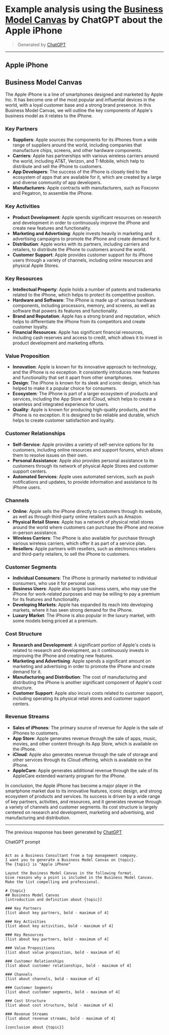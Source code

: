# Example analysis using the [Business Model Canvas](README.md/#business-model-canvas) by ChatGPT about the Apple iPhone

> Generated by [ChatGPT](https://chat.openai.com/chat)

-----

## Apple iPhone

## Business Model Canvas

The Apple iPhone is a line of smartphones designed and marketed by Apple Inc. It has become one of the most popular and influential devices in the world, with a loyal customer base and a strong brand presence. In this Business Model Canvas, we will outline the key components of Apple's business model as it relates to the iPhone.

### Key Partners

* **Suppliers**: Apple sources the components for its iPhones from a wide range of suppliers around the world, including companies that manufacture chips, screens, and other hardware components.
* **Carriers**: Apple has partnerships with various wireless carriers around the world, including AT&T, Verizon, and T-Mobile, which help to distribute and sell the iPhone to customers.
* **App Developers**: The success of the iPhone is closely tied to the ecosystem of apps that are available for it, which are created by a large and diverse community of app developers.
* **Manufacturers**: Apple contracts with manufacturers, such as Foxconn and Pegatron, to assemble the iPhone.

### Key Activities

* **Product Development**: Apple spends significant resources on research and development in order to continuously improve the iPhone and create new features and functionality.
* **Marketing and Advertising**: Apple invests heavily in marketing and advertising campaigns to promote the iPhone and create demand for it.
* **Distribution**: Apple works with its partners, including carriers and retailers, to distribute the iPhone to customers around the world.
* **Customer Support**: Apple provides customer support for its iPhone users through a variety of channels, including online resources and physical Apple Stores.

### Key Resources

* **Intellectual Property**: Apple holds a number of patents and trademarks related to the iPhone, which helps to protect its competitive position.
* **Hardware and Software**: The iPhone is made up of various hardware components, including processors, memory, and screens, as well as software that powers its features and functionality.
* **Brand and Reputation**: Apple has a strong brand and reputation, which helps to differentiate the iPhone from its competitors and create customer loyalty.
* **Financial Resources**: Apple has significant financial resources, including cash reserves and access to credit, which allows it to invest in product development and marketing efforts.

### Value Proposition

* **Innovation**: Apple is known for its innovative approach to technology, and the iPhone is no exception. It consistently introduces new features and functionality that set it apart from other smartphones.
* **Design**: The iPhone is known for its sleek and iconic design, which has helped to make it a popular choice for consumers.
* **Ecosystem**: The iPhone is part of a larger ecosystem of products and services, including the App Store and iCloud, which helps to create a seamless and integrated experience for users.
* **Quality**: Apple is known for producing high-quality products, and the iPhone is no exception. It is designed to be reliable and durable, which helps to create customer satisfaction and loyalty.

### Customer Relationships

* **Self-Service**: Apple provides a variety of self-service options for its customers, including online resources and support forums, which allows them to resolve issues on their own.
* **Personal Assistance**: Apple also provides personal assistance to its customers through its network of physical Apple Stores and customer support centers.
* **Automated Services**: Apple uses automated services, such as push notifications and updates, to provide information and assistance to its iPhone users.

### Channels

* **Online**: Apple sells the iPhone directly to customers through its website, as well as through third-party online retailers such as Amazon.
* **Physical Retail Stores**: Apple has a network of physical retail stores around the world where customers can purchase the iPhone and receive in-person assistance.
* **Wireless Carriers**: The iPhone is also available for purchase through various wireless carriers, which offer it as part of a service plan.
* **Resellers**: Apple partners with resellers, such as electronics retailers and third-party retailers, to sell the iPhone to customers.

### Customer Segments

* **Individual Consumers**: The iPhone is primarily marketed to individual consumers, who use it for personal use.
* **Business Users**: Apple also targets business users, who may use the iPhone for work-related purposes and may be willing to pay a premium for its features and functionality.
* **Developing Markets**: Apple has expanded its reach into developing markets, where it has seen strong demand for the iPhone.
* **Luxury Market**: The iPhone is also popular in the luxury market, with some models being priced at a premium.

### Cost Structure

* **Research and Development**: A significant portion of Apple's costs is related to research and development, as it continuously invests in improving the iPhone and creating new features.
* **Marketing and Advertising**: Apple spends a significant amount on marketing and advertising in order to promote the iPhone and create demand for it.
* **Manufacturing and Distribution**: The cost of manufacturing and distributing the iPhone is another significant component of Apple's cost structure.
* **Customer Support**: Apple also incurs costs related to customer support, including operating its physical retail stores and customer support centers.

### Revenue Streams

* **Sales of iPhones**: The primary source of revenue for Apple is the sale of iPhones to customers.
* **App Store**: Apple generates revenue through the sale of apps, music, movies, and other content through its App Store, which is available on the iPhone.
* **iCloud**: Apple also generates revenue through the sale of storage and other services through its iCloud offering, which is available on the iPhone.
* **AppleCare**: Apple generates additional revenue through the sale of its AppleCare extended warranty program for the iPhone.

In conclusion, the Apple iPhone has become a major player in the smartphone market due to its innovative features, iconic design, and strong ecosystem of products and services. Its success is driven by a wide range of key partners, activities, and resources, and it generates revenue through a variety of channels and customer segments. Its cost structure is largely centered on research and development, marketing and advertising, and manufacturing and distribution.

-----

The previous response has been generated by [ChatGPT](https://chat.openai.com/chat)

ChatGPT prompt

```ChatGPT

Act as a Business Consultant from a top management company. 
I want you to generate a Business Model Canvas on {topic}.
The {topic} is "Apple iPhone"
 
Layout the Business Model Canvas in the following format. 
Give reasons why a point is included in the Business Model Canvas. 
Make the list compelling and professional.
 
# {topic}
## Business Model Canvas
[introduction and definition about {topic}]
 
### Key Partners 
[list about key partners, bold - maximum of 4] 

### Key Activities
[list about key activities, bold - maximum of 4] 

### Key Resources 
[list about key partners, bold - maximum of 4] 

### Value Propositions
[list about value proposition, bold - maximum of 4] 

### Customer Relationships
[list about customer relationships, bold - maximum of 4] 

### Channels
[list about channels, bold - maximum of 4] 

### Customer Segments
[list about customer segments, bold - maximum of 4] 

### Cost Structure
[list about cost structure, bold - maximum of 4] 

### Revenue Streams
[list about revenue streams, bold - maximum of 4] 

[conclusion about {topic}]

```
